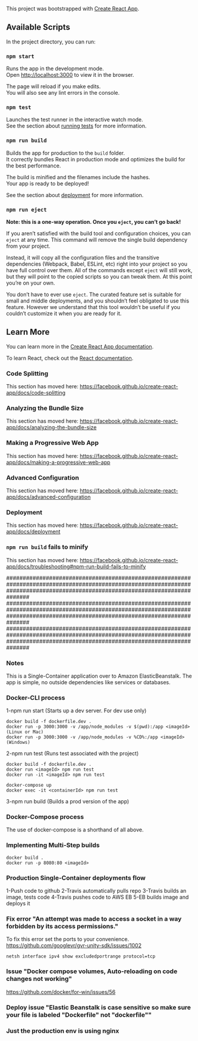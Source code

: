 This project was bootstrapped with [Create React App](https://github.com/facebook/create-react-app).

## Available Scripts

In the project directory, you can run:

### `npm start`

Runs the app in the development mode.<br>
Open [http://localhost:3000](http://localhost:3000) to view it in the browser.

The page will reload if you make edits.<br>
You will also see any lint errors in the console.

### `npm test`

Launches the test runner in the interactive watch mode.<br>
See the section about [running tests](https://facebook.github.io/create-react-app/docs/running-tests) for more information.

### `npm run build`

Builds the app for production to the `build` folder.<br>
It correctly bundles React in production mode and optimizes the build for the best performance.

The build is minified and the filenames include the hashes.<br>
Your app is ready to be deployed!

See the section about [deployment](https://facebook.github.io/create-react-app/docs/deployment) for more information.

### `npm run eject`

**Note: this is a one-way operation. Once you `eject`, you can’t go back!**

If you aren’t satisfied with the build tool and configuration choices, you can `eject` at any time. This command will remove the single build dependency from your project.

Instead, it will copy all the configuration files and the transitive dependencies (Webpack, Babel, ESLint, etc) right into your project so you have full control over them. All of the commands except `eject` will still work, but they will point to the copied scripts so you can tweak them. At this point you’re on your own.

You don’t have to ever use `eject`. The curated feature set is suitable for small and middle deployments, and you shouldn’t feel obligated to use this feature. However we understand that this tool wouldn’t be useful if you couldn’t customize it when you are ready for it.

## Learn More

You can learn more in the [Create React App documentation](https://facebook.github.io/create-react-app/docs/getting-started).

To learn React, check out the [React documentation](https://reactjs.org/).

### Code Splitting

This section has moved here: https://facebook.github.io/create-react-app/docs/code-splitting

### Analyzing the Bundle Size

This section has moved here: https://facebook.github.io/create-react-app/docs/analyzing-the-bundle-size

### Making a Progressive Web App

This section has moved here: https://facebook.github.io/create-react-app/docs/making-a-progressive-web-app

### Advanced Configuration

This section has moved here: https://facebook.github.io/create-react-app/docs/advanced-configuration

### Deployment

This section has moved here: https://facebook.github.io/create-react-app/docs/deployment

### `npm run build` fails to minify

This section has moved here: https://facebook.github.io/create-react-app/docs/troubleshooting#npm-run-build-fails-to-minify

###############################################################################################################################################################################
###############################################################################################################################################################################
###############################################################################################################################################################################

### Notes

This is a Single-Container application over to Amazon ElasticBeanstalk.
The app is simple, no outside dependencies like services or databases.

### Docker-CLI process

1-npm run start (Starts up a dev server. For dev use only)
```
docker build -f dockerfile.dev .
docker run -p 3000:3000 -v /app/node_modules -v $(pwd):/app <imageId>    (Linux or Mac)
docker run -p 3000:3000 -v /app/node_modules -v %CD%:/app <imageId>      (Windows)
```

2-npm run test (Runs test associated with the project)
```
docker build -f dockerfile.dev .
docker run <imageId> npm run test
docker run -it <imageId> npm run test
```
```
docker-compose up
docker exec -it <containerId> npm run test
```

3-npm run build (Builds a prod version of the app)

### Docker-Compose process

The use of docker-compose is a shorthand of all above.

### Implementing Multi-Step builds
```
docker build .
docker run -p 8080:80 <imageId>
```

### Production Single-Container deployments flow

1-Push code to github
2-Travis automatically pulls repo
3-Travis builds an image, tests code
4-Travis pushes code to AWS EB
5-EB builds image and deploys it

### Fix error "An attempt was made to access a socket in a way forbidden by its access permissions."

To fix this error set the ports to your convenience. https://github.com/googlevr/gvr-unity-sdk/issues/1002
```
netsh interface ipv4 show excludedportrange protocol=tcp
```

### Issue "Docker compose volumes, Auto-reloading on code changes not working"

https://github.com/docker/for-win/issues/56

### Deploy issue "Elastic Beanstalk is case sensitive so make sure your file is labeled "Dockerfile" not "dockerfile""

### Just the production env is using nginx

